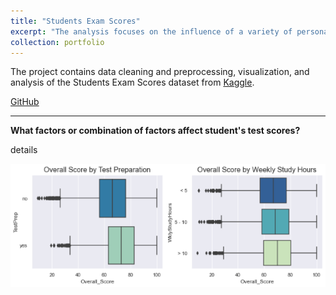 ```yaml
---
title: "Students Exam Scores"
excerpt: "The analysis focuses on the influence of a variety of personal, socio-economic, and cultural factors on students’ academic performance.<br/>"
collection: portfolio
---
```


The project contains data cleaning and preprocessing, visualization, and analysis of the Students Exam Scores dataset from [Kaggle](https://www.kaggle.com/datasets/desalegngeb/students-exam-scores).
<br/>

[GitHub](https://github.com/ciDSproj/students_scores)



---
**What factors or combination of factors affect student's test scores?**

details



<img src='/images/da3_score_prep.png'>



